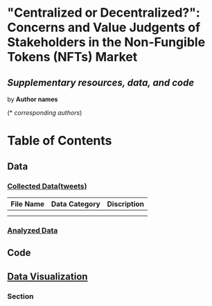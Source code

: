 # "Centralized or Decentralized?": Concerns and Value Judgents of Stakeholders in the Non-Fungible Tokens (NFTs) Market

## *Supplementary resources, data, and code*
by **Author names**

(* *corresponding authors*)

# Table of Contents
## Data
### [Collected Data(tweets)]()
| **File Name** | **Data Category** | **Discription** |
|--|--|--|
| | |
| | |


### [Analyzed Data]()

## Code


## [Data Visualization]()
### Section 
